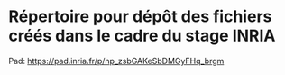 # Répertoire pour dépôt des fichiers créés dans le cadre du stage INRIA  
  
  
  Pad: https://pad.inria.fr/p/np_zsbGAKeSbDMGyFHq_brgm
    

